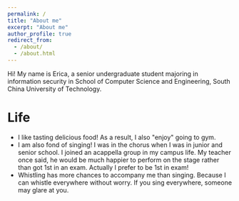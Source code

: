```yaml
---
permalink: /
title: "About me"
excerpt: "About me"
author_profile: true
redirect_from: 
  - /about/
  - /about.html
---
```


Hi! My name is Erica, a senior undergraduate student majoring in information security in School of Computer Science and Engineering, South China University of Technology.

Life
======
* I like tasting delicious food! As a result, I also "enjoy" going to gym. 
* I am also fond of singing! I was in the chorus when I was in junior and senior school. I joined an acappella group in my campus life. My teacher once said, he would be much happier to perform on the stage rather than got 1st in an exam. Actually I prefer to be 1st in exam!
* Whistling has more chances to accompany me than singing. Because I can whistle everywhere without worry. If you sing everywhere, someone may glare at you. 